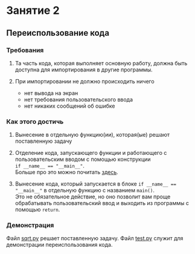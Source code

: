 # Занятие 2

## Переиспользование кода

### Требования

1. Та часть кода, которая выполняет основную работу, должна быть доступна для
импортирования в другие программы.

2. При импортировании не должно происходить ничего
    * нет вывода на экран
    * нет требования пользовательского ввода
    * нет никаких сообщений об ошибке

### Как этого достичь

1. Вынесение в отдельную функцию(ии), которая(ые) решают поставленную задачу

2. Отделение кода, запускающего функции и работающего с пользовательским вводом
с помощью конструкции\
`if __name__ == "__main__"`.\
Больше про это можно почитать [здесь](https://medium.com/python-features/understanding-if-name-main-in-python-a37a3d4ab0c3).

3. Вынесение кода, который запускается в блоке `if __name__ == "__main__"` в
отдельную функцию с названием `main()`.\
Это не обязательное действие, но оно позволит вам проще обрабатывать
пользовательский ввод и выходить из программы с помощью `return`.

### Демонстрация

Файл [sqrt.py](sqrt.py) решает поставленную задачу.
Файл [test.py](test.py) служит для демонстрации переиспользования кода.
